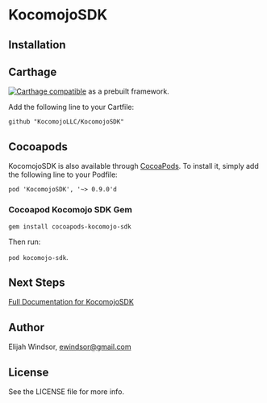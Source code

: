 # KocomojoSDK

## Installation

## Carthage
[![Carthage compatible](https://img.shields.io/badge/Carthage-compatible-4BC51D.svg?style=flat)](https://github.com/Carthage/Carthage) as a prebuilt framework. 

Add the following line to your Cartfile:

```
github "KocomojoLLC/KocomojoSDK" 
```

## Cocoapods

KocomojoSDK is also available through [CocoaPods](https://cocoapods.org/pods/KocomojoSDK). To install
it, simply add the following line to your Podfile:

```
pod 'KocomojoSDK', '~> 0.9.0'd
```

### Cocoapod Kocomojo SDK Gem

`gem install cocoapods-kocomojo-sdk`

Then run: 

`pod kocomojo-sdk`.  

## Next Steps

[Full Documentation for KocomojoSDK](http://kocomojo-sdk.surge.sh/)

## Author

Elijah Windsor, ewindsor@gmail.com

## License

See the LICENSE file for more info.

